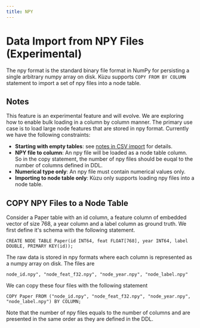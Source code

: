 ```yaml
---
title: NPY
---
```


# Data Import from NPY Files (**Experimental**)
The npy format is the standard binary file format in NumPy for persisting a single arbitrary numpy array on disk. Kùzu supports `COPY FROM BY COLUMN` statement to import a set of npy files into a node table.

## Notes
This feature is an experimental feature and will evolve. We are exploring how to enable bulk loading in a column by column manner. The primary use case is to load large node features that are stored in npy format. Currently we have the following constraints:
- **Starting with empty tables**: see [notes in CSV import](csv-import.md#several-notes) for details.
- **NPY file to column**: An npy file will be loaded as a node table column. So in the copy statement, the number of npy files should be euqal to the number of columns defined in DDL.
- **Numerical type only**: An npy file must contain numerical values only.
- **Importing to node table only**: Kùzu only supports loading npy files into a node table.

## COPY NPY Files to a Node Table
Consider a Paper table with an id column, a feature column of embedded vector of size 768, a year column and a label column as ground truth. We first define it's schema with the following statement.
```
CREATE NODE TABLE Paper(id INT64, feat FLOAT[768], year INT64, label DOUBLE, PRIMARY KEY(id));
```
The raw data is stored in npy formats where each column is represented as a numpy array on disk. The files are
```
node_id.npy", "node_feat_f32.npy", "node_year.npy", "node_label.npy"
```
We can copy these four files with the following statement
```
COPY Paper FROM ("node_id.npy", "node_feat_f32.npy", "node_year.npy", "node_label.npy") BY COLUMN;
```

Note that the number of npy files equals to the number of columns and are presented in the same order as they are defined in the DDL.